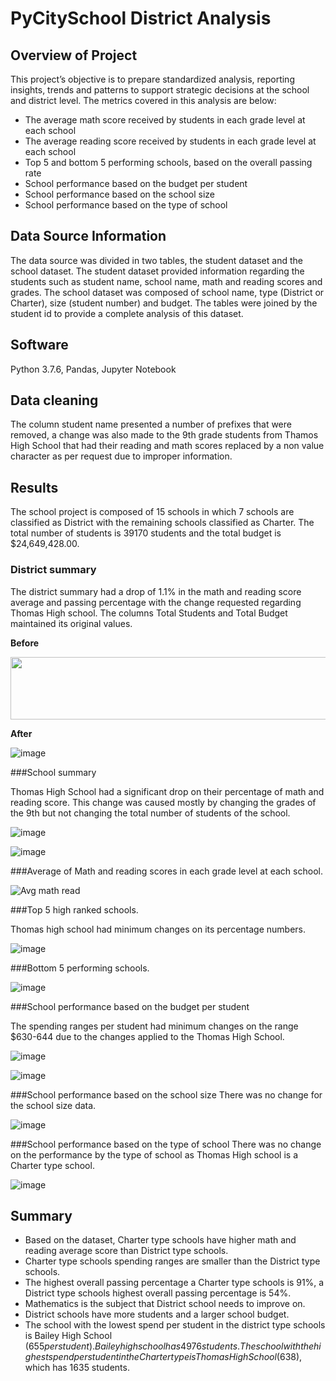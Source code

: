 # **PyCitySchool District Analysis**

## Overview of Project

This project’s objective is to prepare standardized analysis, reporting insights, trends and patterns to support strategic decisions at the school and district level. The metrics covered in this analysis are below:

* The average math score received by students in each grade level at each school
* The average reading score received by students in each grade level at each school
* Top 5 and bottom 5 performing schools, based on the overall passing rate
* School performance based on the budget per student
* School performance based on the school size 
* School performance based on the type of school

## Data Source Information
The data source was divided in two tables, the student dataset and the school dataset. The student dataset provided information regarding the students such as student name, school name, math and reading scores and grades. The school dataset was composed of school name, type (District or Charter), size (student number) and budget. The tables were joined by the student id to provide a complete analysis of this dataset.

## Software
Python 3.7.6, Pandas, Jupyter Notebook

## Data cleaning
The column student name presented a number of prefixes that were removed, a change was also made to the 9th grade students from Thamos High School that had their reading and math scores replaced by a non value character as per request due to improper information.

## Results 

The school project is composed of 15 schools in which 7 schools are classified as District with the remaining schools classified as Charter. The total number of students is 39170 students and the total budget is $24,649,428.00. 

### District summary

The district summary had a drop of 1.1% in the math and reading score average and passing percentage with the change requested regarding Thomas High school. The columns Total Students and Total Budget maintained its original values.  

**Before**

<img src= "https://user-images.githubusercontent.com/86136535/126881759-22f90766-85ad-4be6-8a64-7437074331a0.png" width="1400" height="100"> 


**After**

![image](https://user-images.githubusercontent.com/86136535/126881777-ef53a11f-cc04-4bc4-9386-11a56a4d3ae7.png)

 
###School summary 

Thomas High School had a significant drop on their percentage of math and reading score. This change was caused mostly by changing the grades of the 9th but not changing the total number of students of the school. 

 ![image](https://user-images.githubusercontent.com/86136535/126881819-216c5542-88b8-469e-9230-ecf25f7b648d.png)


![image](https://user-images.githubusercontent.com/86136535/126881826-b246eb1c-04a9-4550-93c6-3601896111a3.png)


###Average of Math and reading scores in each grade level at each school.

![Avg math read](https://user-images.githubusercontent.com/86136535/126881840-f61426f8-b079-4fd0-aa54-4363cb33769b.png)


###Top 5 high ranked schools.

Thomas high school had minimum changes on its percentage numbers. 

![image](https://user-images.githubusercontent.com/86136535/126881853-54a17385-3733-4766-b6eb-a85a9f630df5.png)


###Bottom 5 performing schools.

![image](https://user-images.githubusercontent.com/86136535/126881863-e38ee614-d829-4f42-8baf-31e15f80d828.png)


###School performance based on the budget per student

The spending ranges per student had minimum changes on the range $630-644 due to the changes applied to the Thomas High School. 

![image](https://user-images.githubusercontent.com/86136535/126881878-283c1fd1-e80f-45e3-a59f-6b3e51490279.png)

![image](https://user-images.githubusercontent.com/86136535/126881885-79ee6b26-c5a7-4fd7-b7dc-fed3128266cb.png)


###School performance based on the school size 
There was no change for the school size data. 

![image](https://user-images.githubusercontent.com/86136535/126881890-0ee10e44-360c-45f0-8eed-134f9ec3b31c.png)

 
###School performance based on the type of school
There was no change on the performance by the type of school as Thomas High school is a Charter type school.

![image](https://user-images.githubusercontent.com/86136535/126881898-8f8f477c-af08-4c9e-8bf5-5bbe562a58f7.png)


## Summary

*	Based on the dataset, Charter type schools have higher math and reading average score than District type schools.
* Charter type schools spending ranges are smaller than the District type schools. 
*	The highest overall passing percentage a Charter type schools is 91%, a District type schools highest overall passing percentage is 54%.
*	Mathematics is the subject that District school needs to improve on.
*	District schools have more students and a larger school budget.
*	The school with the lowest spend per student in the district type schools is Bailey High School ($655 per student). Bailey high school has 4976 students. The school with the    highest spend per student in the Charter type is Thomas High School ($638), which has 1635 students.

